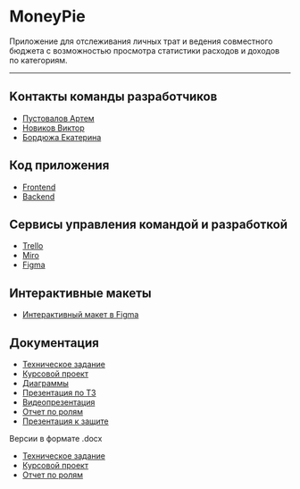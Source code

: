 # MoneyPie
Приложение для отслеживания личных трат и ведения совместного бюджета с возможностью просмотра статистики расходов и доходов по категориям.
***

## Kонтакты команды разработчиков
- [Пустовалов Артем](https://github.com/pustart)
- [Новиков Виктор](https://github.com/qlbili)
- [Бордюжа Екатерина](https://github.com/userkatrishaa)

## Код приложения
- [Frontend](https://github.com/money-pie/frontend)
- [Backend](https://github.com/money-pie/backend)

## Сервисы управления командой и разработкой
- [Trello](https://trello.com/b/N00qtBy0/dev-tasks)
- [Miro](https://miro.com/app/board/uXjVPg7Ydy4=/)
- [Figma](https://www.figma.com/file/sSEitvomcGrNhRZSfyei1C/Logo-development?node-id=0%3A1&t=bOE8AeAarE1Qm5mk-1)

## Интерактивные макеты

- [Интерактивный макет в Figma](https://www.figma.com/proto/olgliX6ukTrsrKfluTYk6W/Prototypes?page-id=0%3A1&node-id=42-122&viewport=8917%2C-1520%2C0.33&scaling=scale-down&starting-point-node-id=42%3A122)

## Документация
- [Техническое задание](documentation/Technical_task_MoneyPie.pdf)
- [Курсовой проект](documentation/Course_work_MoneyPie.pdf)
- [Диаграммы](diagrams.md)
- [Презентация по ТЗ](https://docs.google.com/presentation/d/1vn5QIXNiwpEZ5kZq6l0nzbCbWc6k9gUROZVHo6Bu4go/edit?usp=sharing)
- [Видеопрезентация](https://www.youtube.com/watch?v=PCfgFU2Bb5I)
- [Отчет по ролям](documentation/Role_Report1.pdf)
- [Презентация к защите](https://docs.google.com/presentation/d/1XdONQMs41q36byALWShR15Ox72PktKgHUnoBmHtwHg0/edit?usp=sharing)


Версии в формате .docx
- [Техническое задание](documentation/Technical_task_MoneyPie.docx)
- [Курсовой проект](documentation/Course_work_MoneyPie.docx)
- [Отчет по ролям](documentation/Role_Report.docx)
